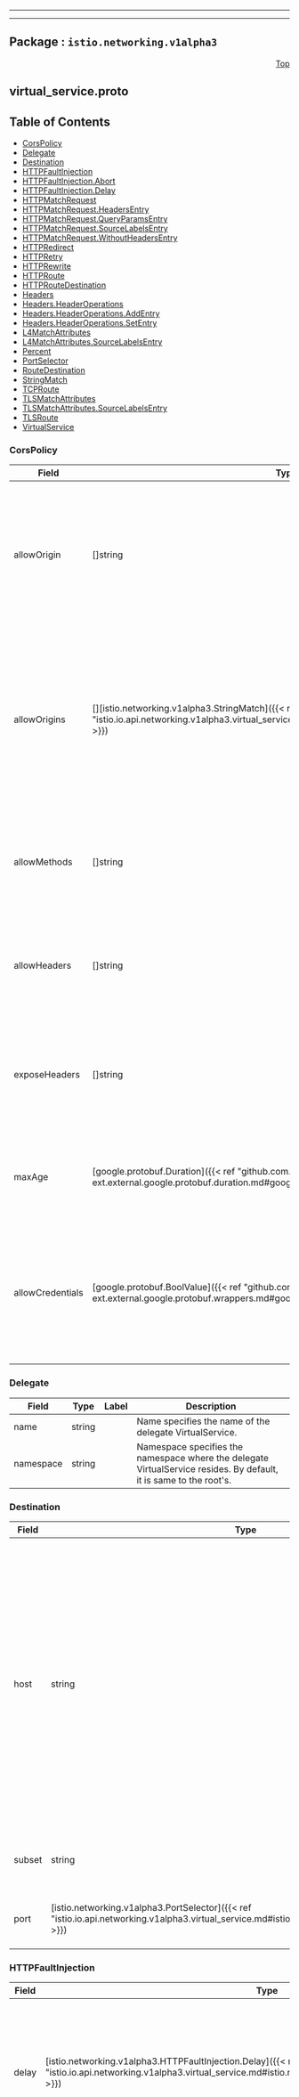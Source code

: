 
---

---

## Package : `istio.networking.v1alpha3`



<a name="top"></a>

<a name="API Reference for virtual_service.proto"></a>
<p align="right"><a href="#top">Top</a></p>

## virtual_service.proto


## Table of Contents
  - [CorsPolicy](#istio.networking.v1alpha3.CorsPolicy)
  - [Delegate](#istio.networking.v1alpha3.Delegate)
  - [Destination](#istio.networking.v1alpha3.Destination)
  - [HTTPFaultInjection](#istio.networking.v1alpha3.HTTPFaultInjection)
  - [HTTPFaultInjection.Abort](#istio.networking.v1alpha3.HTTPFaultInjection.Abort)
  - [HTTPFaultInjection.Delay](#istio.networking.v1alpha3.HTTPFaultInjection.Delay)
  - [HTTPMatchRequest](#istio.networking.v1alpha3.HTTPMatchRequest)
  - [HTTPMatchRequest.HeadersEntry](#istio.networking.v1alpha3.HTTPMatchRequest.HeadersEntry)
  - [HTTPMatchRequest.QueryParamsEntry](#istio.networking.v1alpha3.HTTPMatchRequest.QueryParamsEntry)
  - [HTTPMatchRequest.SourceLabelsEntry](#istio.networking.v1alpha3.HTTPMatchRequest.SourceLabelsEntry)
  - [HTTPMatchRequest.WithoutHeadersEntry](#istio.networking.v1alpha3.HTTPMatchRequest.WithoutHeadersEntry)
  - [HTTPRedirect](#istio.networking.v1alpha3.HTTPRedirect)
  - [HTTPRetry](#istio.networking.v1alpha3.HTTPRetry)
  - [HTTPRewrite](#istio.networking.v1alpha3.HTTPRewrite)
  - [HTTPRoute](#istio.networking.v1alpha3.HTTPRoute)
  - [HTTPRouteDestination](#istio.networking.v1alpha3.HTTPRouteDestination)
  - [Headers](#istio.networking.v1alpha3.Headers)
  - [Headers.HeaderOperations](#istio.networking.v1alpha3.Headers.HeaderOperations)
  - [Headers.HeaderOperations.AddEntry](#istio.networking.v1alpha3.Headers.HeaderOperations.AddEntry)
  - [Headers.HeaderOperations.SetEntry](#istio.networking.v1alpha3.Headers.HeaderOperations.SetEntry)
  - [L4MatchAttributes](#istio.networking.v1alpha3.L4MatchAttributes)
  - [L4MatchAttributes.SourceLabelsEntry](#istio.networking.v1alpha3.L4MatchAttributes.SourceLabelsEntry)
  - [Percent](#istio.networking.v1alpha3.Percent)
  - [PortSelector](#istio.networking.v1alpha3.PortSelector)
  - [RouteDestination](#istio.networking.v1alpha3.RouteDestination)
  - [StringMatch](#istio.networking.v1alpha3.StringMatch)
  - [TCPRoute](#istio.networking.v1alpha3.TCPRoute)
  - [TLSMatchAttributes](#istio.networking.v1alpha3.TLSMatchAttributes)
  - [TLSMatchAttributes.SourceLabelsEntry](#istio.networking.v1alpha3.TLSMatchAttributes.SourceLabelsEntry)
  - [TLSRoute](#istio.networking.v1alpha3.TLSRoute)
  - [VirtualService](#istio.networking.v1alpha3.VirtualService)







<a name="istio.networking.v1alpha3.CorsPolicy"></a>

### CorsPolicy



| Field | Type | Label | Description |
| ----- | ---- | ----- | ----------- |
| allowOrigin | []string | repeated | The list of origins that are allowed to perform CORS requests. The content will be serialized into the Access-Control-Allow-Origin header. Wildcard * will allow all origins. $hide_from_docs |
  | allowOrigins | [][istio.networking.v1alpha3.StringMatch]({{< ref "istio.io.api.networking.v1alpha3.virtual_service.md#istio.networking.v1alpha3.StringMatch" >}}) | repeated | String patterns that match allowed origins. An origin is allowed if any of the string matchers match. If a match is found, then the outgoing Access-Control-Allow-Origin would be set to the origin as provided by the client. |
  | allowMethods | []string | repeated | List of HTTP methods allowed to access the resource. The content will be serialized into the Access-Control-Allow-Methods header. |
  | allowHeaders | []string | repeated | List of HTTP headers that can be used when requesting the resource. Serialized to Access-Control-Allow-Headers header. |
  | exposeHeaders | []string | repeated | A list of HTTP headers that the browsers are allowed to access. Serialized into Access-Control-Expose-Headers header. |
  | maxAge | [google.protobuf.Duration]({{< ref "github.com.solo-io.protoc-gen-ext.external.google.protobuf.duration.md#google.protobuf.Duration" >}}) |  | Specifies how long the results of a preflight request can be cached. Translates to the `Access-Control-Max-Age` header. |
  | allowCredentials | [google.protobuf.BoolValue]({{< ref "github.com.solo-io.protoc-gen-ext.external.google.protobuf.wrappers.md#google.protobuf.BoolValue" >}}) |  | Indicates whether the caller is allowed to send the actual request (not the preflight) using credentials. Translates to `Access-Control-Allow-Credentials` header. |
  





<a name="istio.networking.v1alpha3.Delegate"></a>

### Delegate



| Field | Type | Label | Description |
| ----- | ---- | ----- | ----------- |
| name | string |  | Name specifies the name of the delegate VirtualService. |
  | namespace | string |  | Namespace specifies the namespace where the delegate VirtualService resides. By default, it is same to the root's. |
  





<a name="istio.networking.v1alpha3.Destination"></a>

### Destination



| Field | Type | Label | Description |
| ----- | ---- | ----- | ----------- |
| host | string |  | The name of a service from the service registry. Service names are looked up from the platform's service registry (e.g., Kubernetes services, Consul services, etc.) and from the hosts declared by [ServiceEntry](https://istio.io/docs/reference/config/networking/service-entry/#ServiceEntry). Traffic forwarded to destinations that are not found in either of the two, will be dropped.<br>*Note for Kubernetes users*: When short names are used (e.g. "reviews" instead of "reviews.default.svc.cluster.local"), Istio will interpret the short name based on the namespace of the rule, not the service. A rule in the "default" namespace containing a host "reviews will be interpreted as "reviews.default.svc.cluster.local", irrespective of the actual namespace associated with the reviews service. To avoid potential misconfiguration, it is recommended to always use fully qualified domain names over short names. |
  | subset | string |  | The name of a subset within the service. Applicable only to services within the mesh. The subset must be defined in a corresponding DestinationRule. |
  | port | [istio.networking.v1alpha3.PortSelector]({{< ref "istio.io.api.networking.v1alpha3.virtual_service.md#istio.networking.v1alpha3.PortSelector" >}}) |  | Specifies the port on the host that is being addressed. If a service exposes only a single port it is not required to explicitly select the port. |
  





<a name="istio.networking.v1alpha3.HTTPFaultInjection"></a>

### HTTPFaultInjection



| Field | Type | Label | Description |
| ----- | ---- | ----- | ----------- |
| delay | [istio.networking.v1alpha3.HTTPFaultInjection.Delay]({{< ref "istio.io.api.networking.v1alpha3.virtual_service.md#istio.networking.v1alpha3.HTTPFaultInjection.Delay" >}}) |  | Delay requests before forwarding, emulating various failures such as network issues, overloaded upstream service, etc. |
  | abort | [istio.networking.v1alpha3.HTTPFaultInjection.Abort]({{< ref "istio.io.api.networking.v1alpha3.virtual_service.md#istio.networking.v1alpha3.HTTPFaultInjection.Abort" >}}) |  | Abort Http request attempts and return error codes back to downstream service, giving the impression that the upstream service is faulty. |
  





<a name="istio.networking.v1alpha3.HTTPFaultInjection.Abort"></a>

### HTTPFaultInjection.Abort



| Field | Type | Label | Description |
| ----- | ---- | ----- | ----------- |
| httpStatus | int32 |  | HTTP status code to use to abort the Http request. |
  | grpcStatus | string |  | $hide_from_docs |
  | http2Error | string |  | $hide_from_docs |
  | percentage | [istio.networking.v1alpha3.Percent]({{< ref "istio.io.api.networking.v1alpha3.virtual_service.md#istio.networking.v1alpha3.Percent" >}}) |  | Percentage of requests to be aborted with the error code provided. |
  





<a name="istio.networking.v1alpha3.HTTPFaultInjection.Delay"></a>

### HTTPFaultInjection.Delay



| Field | Type | Label | Description |
| ----- | ---- | ----- | ----------- |
| percent | int32 |  | Percentage of requests on which the delay will be injected (0-100). Use of integer `percent` value is deprecated. Use the double `percentage` field instead. |
  | fixedDelay | [google.protobuf.Duration]({{< ref "github.com.solo-io.protoc-gen-ext.external.google.protobuf.duration.md#google.protobuf.Duration" >}}) |  | Add a fixed delay before forwarding the request. Format: 1h/1m/1s/1ms. MUST be >=1ms. |
  | exponentialDelay | [google.protobuf.Duration]({{< ref "github.com.solo-io.protoc-gen-ext.external.google.protobuf.duration.md#google.protobuf.Duration" >}}) |  | $hide_from_docs |
  | percentage | [istio.networking.v1alpha3.Percent]({{< ref "istio.io.api.networking.v1alpha3.virtual_service.md#istio.networking.v1alpha3.Percent" >}}) |  | Percentage of requests on which the delay will be injected. |
  





<a name="istio.networking.v1alpha3.HTTPMatchRequest"></a>

### HTTPMatchRequest



| Field | Type | Label | Description |
| ----- | ---- | ----- | ----------- |
| name | string |  | The name assigned to a match. The match's name will be concatenated with the parent route's name and will be logged in the access logs for requests matching this route. |
  | uri | [istio.networking.v1alpha3.StringMatch]({{< ref "istio.io.api.networking.v1alpha3.virtual_service.md#istio.networking.v1alpha3.StringMatch" >}}) |  | URI to match values are case-sensitive and formatted as follows:<br>- `exact: "value"` for exact string match<br>- `prefix: "value"` for prefix-based match<br>- `regex: "value"` for ECMAscript style regex-based match<br>**Note:** Case-insensitive matching could be enabled via the `ignore_uri_case` flag. |
  | scheme | [istio.networking.v1alpha3.StringMatch]({{< ref "istio.io.api.networking.v1alpha3.virtual_service.md#istio.networking.v1alpha3.StringMatch" >}}) |  | URI Scheme values are case-sensitive and formatted as follows:<br>- `exact: "value"` for exact string match<br>- `prefix: "value"` for prefix-based match<br>- `regex: "value"` for ECMAscript style regex-based match |
  | method | [istio.networking.v1alpha3.StringMatch]({{< ref "istio.io.api.networking.v1alpha3.virtual_service.md#istio.networking.v1alpha3.StringMatch" >}}) |  | HTTP Method values are case-sensitive and formatted as follows:<br>- `exact: "value"` for exact string match<br>- `prefix: "value"` for prefix-based match<br>- `regex: "value"` for ECMAscript style regex-based match |
  | authority | [istio.networking.v1alpha3.StringMatch]({{< ref "istio.io.api.networking.v1alpha3.virtual_service.md#istio.networking.v1alpha3.StringMatch" >}}) |  | HTTP Authority values are case-sensitive and formatted as follows:<br>- `exact: "value"` for exact string match<br>- `prefix: "value"` for prefix-based match<br>- `regex: "value"` for ECMAscript style regex-based match |
  | headers | [][istio.networking.v1alpha3.HTTPMatchRequest.HeadersEntry]({{< ref "istio.io.api.networking.v1alpha3.virtual_service.md#istio.networking.v1alpha3.HTTPMatchRequest.HeadersEntry" >}}) | repeated | The header keys must be lowercase and use hyphen as the separator, e.g. _x-request-id_.<br>Header values are case-sensitive and formatted as follows:<br>- `exact: "value"` for exact string match<br>- `prefix: "value"` for prefix-based match<br>- `regex: "value"` for ECMAscript style regex-based match<br>If the value is empty and only the name of header is specfied, presence of the header is checked. **Note:** The keys `uri`, `scheme`, `method`, and `authority` will be ignored. |
  | port | uint32 |  | Specifies the ports on the host that is being addressed. Many services only expose a single port or label ports with the protocols they support, in these cases it is not required to explicitly select the port. |
  | sourceLabels | [][istio.networking.v1alpha3.HTTPMatchRequest.SourceLabelsEntry]({{< ref "istio.io.api.networking.v1alpha3.virtual_service.md#istio.networking.v1alpha3.HTTPMatchRequest.SourceLabelsEntry" >}}) | repeated | One or more labels that constrain the applicability of a rule to workloads with the given labels. If the VirtualService has a list of gateways specified in the top-level `gateways` field, it must include the reserved gateway `mesh` for this field to be applicable. |
  | gateways | []string | repeated | Names of gateways where the rule should be applied. Gateway names in the top-level `gateways` field of the VirtualService (if any) are overridden. The gateway match is independent of sourceLabels. |
  | queryParams | [][istio.networking.v1alpha3.HTTPMatchRequest.QueryParamsEntry]({{< ref "istio.io.api.networking.v1alpha3.virtual_service.md#istio.networking.v1alpha3.HTTPMatchRequest.QueryParamsEntry" >}}) | repeated | Query parameters for matching.<br>Ex: - For a query parameter like "?key=true", the map key would be "key" and   the string match could be defined as `exact: "true"`. - For a query parameter like "?key", the map key would be "key" and the   string match could be defined as `exact: ""`. - For a query parameter like "?key=123", the map key would be "key" and the   string match could be defined as `regex: "\d+$"`. Note that this   configuration will only match values like "123" but not "a123" or "123a".<br>**Note:** `prefix` matching is currently not supported. |
  | ignoreUriCase | bool |  | Flag to specify whether the URI matching should be case-insensitive.<br>**Note:** The case will be ignored only in the case of `exact` and `prefix` URI matches. |
  | withoutHeaders | [][istio.networking.v1alpha3.HTTPMatchRequest.WithoutHeadersEntry]({{< ref "istio.io.api.networking.v1alpha3.virtual_service.md#istio.networking.v1alpha3.HTTPMatchRequest.WithoutHeadersEntry" >}}) | repeated | withoutHeader has the same syntax with the header, but has opposite meaning. If a header is matched with a matching rule among withoutHeader, the traffic becomes not matched one. |
  | sourceNamespace | string |  | Source namespace constraining the applicability of a rule to workloads in that namespace. If the VirtualService has a list of gateways specified in the top-level `gateways` field, it must include the reserved gateway `mesh` for this field to be applicable. |
  





<a name="istio.networking.v1alpha3.HTTPMatchRequest.HeadersEntry"></a>

### HTTPMatchRequest.HeadersEntry



| Field | Type | Label | Description |
| ----- | ---- | ----- | ----------- |
| key | string |  |  |
  | value | [istio.networking.v1alpha3.StringMatch]({{< ref "istio.io.api.networking.v1alpha3.virtual_service.md#istio.networking.v1alpha3.StringMatch" >}}) |  |  |
  





<a name="istio.networking.v1alpha3.HTTPMatchRequest.QueryParamsEntry"></a>

### HTTPMatchRequest.QueryParamsEntry



| Field | Type | Label | Description |
| ----- | ---- | ----- | ----------- |
| key | string |  |  |
  | value | [istio.networking.v1alpha3.StringMatch]({{< ref "istio.io.api.networking.v1alpha3.virtual_service.md#istio.networking.v1alpha3.StringMatch" >}}) |  |  |
  





<a name="istio.networking.v1alpha3.HTTPMatchRequest.SourceLabelsEntry"></a>

### HTTPMatchRequest.SourceLabelsEntry



| Field | Type | Label | Description |
| ----- | ---- | ----- | ----------- |
| key | string |  |  |
  | value | string |  |  |
  





<a name="istio.networking.v1alpha3.HTTPMatchRequest.WithoutHeadersEntry"></a>

### HTTPMatchRequest.WithoutHeadersEntry



| Field | Type | Label | Description |
| ----- | ---- | ----- | ----------- |
| key | string |  |  |
  | value | [istio.networking.v1alpha3.StringMatch]({{< ref "istio.io.api.networking.v1alpha3.virtual_service.md#istio.networking.v1alpha3.StringMatch" >}}) |  |  |
  





<a name="istio.networking.v1alpha3.HTTPRedirect"></a>

### HTTPRedirect



| Field | Type | Label | Description |
| ----- | ---- | ----- | ----------- |
| uri | string |  | On a redirect, overwrite the Path portion of the URL with this value. Note that the entire path will be replaced, irrespective of the request URI being matched as an exact path or prefix. |
  | authority | string |  | On a redirect, overwrite the Authority/Host portion of the URL with this value. |
  | redirectCode | uint32 |  | On a redirect, Specifies the HTTP status code to use in the redirect response. The default response code is MOVED_PERMANENTLY (301). |
  





<a name="istio.networking.v1alpha3.HTTPRetry"></a>

### HTTPRetry



| Field | Type | Label | Description |
| ----- | ---- | ----- | ----------- |
| attempts | int32 |  | Number of retries for a given request. The interval between retries will be determined automatically (25ms+). Actual number of retries attempted depends on the request `timeout` of the [HTTP route](https://istio.io/docs/reference/config/networking/virtual-service/#HTTPRoute). |
  | perTryTimeout | [google.protobuf.Duration]({{< ref "github.com.solo-io.protoc-gen-ext.external.google.protobuf.duration.md#google.protobuf.Duration" >}}) |  | Timeout per retry attempt for a given request. format: 1h/1m/1s/1ms. MUST BE >=1ms. |
  | retryOn | string |  | Specifies the conditions under which retry takes place. One or more policies can be specified using a ‘,’ delimited list. See the [retry policies](https://www.envoyproxy.io/docs/envoy/latest/configuration/http/http_filters/router_filter#x-envoy-retry-on) and [gRPC retry policies](https://www.envoyproxy.io/docs/envoy/latest/configuration/http/http_filters/router_filter#x-envoy-retry-grpc-on) for more details. |
  | retryRemoteLocalities | [google.protobuf.BoolValue]({{< ref "github.com.solo-io.protoc-gen-ext.external.google.protobuf.wrappers.md#google.protobuf.BoolValue" >}}) |  | Flag to specify whether the retries should retry to other localities. See the [retry plugin configuration](https://www.envoyproxy.io/docs/envoy/latest/intro/arch_overview/http/http_connection_management#retry-plugin-configuration) for more details. |
  





<a name="istio.networking.v1alpha3.HTTPRewrite"></a>

### HTTPRewrite



| Field | Type | Label | Description |
| ----- | ---- | ----- | ----------- |
| uri | string |  | rewrite the path (or the prefix) portion of the URI with this value. If the original URI was matched based on prefix, the value provided in this field will replace the corresponding matched prefix. |
  | authority | string |  | rewrite the Authority/Host header with this value. |
  





<a name="istio.networking.v1alpha3.HTTPRoute"></a>

### HTTPRoute



| Field | Type | Label | Description |
| ----- | ---- | ----- | ----------- |
| name | string |  | The name assigned to the route for debugging purposes. The route's name will be concatenated with the match's name and will be logged in the access logs for requests matching this route/match. |
  | match | [][istio.networking.v1alpha3.HTTPMatchRequest]({{< ref "istio.io.api.networking.v1alpha3.virtual_service.md#istio.networking.v1alpha3.HTTPMatchRequest" >}}) | repeated | Match conditions to be satisfied for the rule to be activated. All conditions inside a single match block have AND semantics, while the list of match blocks have OR semantics. The rule is matched if any one of the match blocks succeed. |
  | route | [][istio.networking.v1alpha3.HTTPRouteDestination]({{< ref "istio.io.api.networking.v1alpha3.virtual_service.md#istio.networking.v1alpha3.HTTPRouteDestination" >}}) | repeated | A HTTP rule can either redirect or forward (default) traffic. The forwarding target can be one of several versions of a service (see glossary in beginning of document). Weights associated with the service version determine the proportion of traffic it receives. |
  | redirect | [istio.networking.v1alpha3.HTTPRedirect]({{< ref "istio.io.api.networking.v1alpha3.virtual_service.md#istio.networking.v1alpha3.HTTPRedirect" >}}) |  | A HTTP rule can either redirect or forward (default) traffic. If traffic passthrough option is specified in the rule, route/redirect will be ignored. The redirect primitive can be used to send a HTTP 301 redirect to a different URI or Authority. |
  | delegate | [istio.networking.v1alpha3.Delegate]({{< ref "istio.io.api.networking.v1alpha3.virtual_service.md#istio.networking.v1alpha3.Delegate" >}}) |  | Delegate is used to specify the particular VirtualService which can be used to define delegate HTTPRoute. It can be set only when `Route` and `Redirect` are empty, and the route rules of the delegate VirtualService will be merged with that in the current one. **NOTE**:    1. Only one level delegation is supported.    2. The delegate's HTTPMatchRequest must be a strict subset of the root's,       otherwise there is a conflict and the HTTPRoute will not take effect. |
  | rewrite | [istio.networking.v1alpha3.HTTPRewrite]({{< ref "istio.io.api.networking.v1alpha3.virtual_service.md#istio.networking.v1alpha3.HTTPRewrite" >}}) |  | Rewrite HTTP URIs and Authority headers. Rewrite cannot be used with Redirect primitive. Rewrite will be performed before forwarding. |
  | timeout | [google.protobuf.Duration]({{< ref "github.com.solo-io.protoc-gen-ext.external.google.protobuf.duration.md#google.protobuf.Duration" >}}) |  | Timeout for HTTP requests. |
  | retries | [istio.networking.v1alpha3.HTTPRetry]({{< ref "istio.io.api.networking.v1alpha3.virtual_service.md#istio.networking.v1alpha3.HTTPRetry" >}}) |  | Retry policy for HTTP requests. |
  | fault | [istio.networking.v1alpha3.HTTPFaultInjection]({{< ref "istio.io.api.networking.v1alpha3.virtual_service.md#istio.networking.v1alpha3.HTTPFaultInjection" >}}) |  | Fault injection policy to apply on HTTP traffic at the client side. Note that timeouts or retries will not be enabled when faults are enabled on the client side. |
  | mirror | [istio.networking.v1alpha3.Destination]({{< ref "istio.io.api.networking.v1alpha3.virtual_service.md#istio.networking.v1alpha3.Destination" >}}) |  | Mirror HTTP traffic to a another destination in addition to forwarding the requests to the intended destination. Mirrored traffic is on a best effort basis where the sidecar/gateway will not wait for the mirrored cluster to respond before returning the response from the original destination.  Statistics will be generated for the mirrored destination. |
  | mirrorPercent | [google.protobuf.UInt32Value]({{< ref "github.com.solo-io.protoc-gen-ext.external.google.protobuf.wrappers.md#google.protobuf.UInt32Value" >}}) |  | Percentage of the traffic to be mirrored by the `mirror` field. Use of integer `mirror_percent` value is deprecated. Use the double `mirror_percentage` field instead |
  | mirrorPercentage | [istio.networking.v1alpha3.Percent]({{< ref "istio.io.api.networking.v1alpha3.virtual_service.md#istio.networking.v1alpha3.Percent" >}}) |  | Percentage of the traffic to be mirrored by the `mirror` field. If this field is absent, all the traffic (100%) will be mirrored. Max value is 100. |
  | corsPolicy | [istio.networking.v1alpha3.CorsPolicy]({{< ref "istio.io.api.networking.v1alpha3.virtual_service.md#istio.networking.v1alpha3.CorsPolicy" >}}) |  | Cross-Origin Resource Sharing policy (CORS). Refer to [CORS](https://developer.mozilla.org/en-US/docs/Web/HTTP/CORS) for further details about cross origin resource sharing. |
  | headers | [istio.networking.v1alpha3.Headers]({{< ref "istio.io.api.networking.v1alpha3.virtual_service.md#istio.networking.v1alpha3.Headers" >}}) |  | Header manipulation rules |
  





<a name="istio.networking.v1alpha3.HTTPRouteDestination"></a>

### HTTPRouteDestination



| Field | Type | Label | Description |
| ----- | ---- | ----- | ----------- |
| destination | [istio.networking.v1alpha3.Destination]({{< ref "istio.io.api.networking.v1alpha3.virtual_service.md#istio.networking.v1alpha3.Destination" >}}) |  | Destination uniquely identifies the instances of a service to which the request/connection should be forwarded to. |
  | weight | int32 |  | The proportion of traffic to be forwarded to the service version. (0-100). Sum of weights across destinations SHOULD BE == 100. If there is only one destination in a rule, the weight value is assumed to be 100. |
  | headers | [istio.networking.v1alpha3.Headers]({{< ref "istio.io.api.networking.v1alpha3.virtual_service.md#istio.networking.v1alpha3.Headers" >}}) |  | Header manipulation rules |
  





<a name="istio.networking.v1alpha3.Headers"></a>

### Headers



| Field | Type | Label | Description |
| ----- | ---- | ----- | ----------- |
| request | [istio.networking.v1alpha3.Headers.HeaderOperations]({{< ref "istio.io.api.networking.v1alpha3.virtual_service.md#istio.networking.v1alpha3.Headers.HeaderOperations" >}}) |  | Header manipulation rules to apply before forwarding a request to the destination service |
  | response | [istio.networking.v1alpha3.Headers.HeaderOperations]({{< ref "istio.io.api.networking.v1alpha3.virtual_service.md#istio.networking.v1alpha3.Headers.HeaderOperations" >}}) |  | Header manipulation rules to apply before returning a response to the caller |
  





<a name="istio.networking.v1alpha3.Headers.HeaderOperations"></a>

### Headers.HeaderOperations



| Field | Type | Label | Description |
| ----- | ---- | ----- | ----------- |
| set | [][istio.networking.v1alpha3.Headers.HeaderOperations.SetEntry]({{< ref "istio.io.api.networking.v1alpha3.virtual_service.md#istio.networking.v1alpha3.Headers.HeaderOperations.SetEntry" >}}) | repeated | Overwrite the headers specified by key with the given values |
  | add | [][istio.networking.v1alpha3.Headers.HeaderOperations.AddEntry]({{< ref "istio.io.api.networking.v1alpha3.virtual_service.md#istio.networking.v1alpha3.Headers.HeaderOperations.AddEntry" >}}) | repeated | Append the given values to the headers specified by keys (will create a comma-separated list of values) |
  | remove | []string | repeated | Remove a the specified headers |
  





<a name="istio.networking.v1alpha3.Headers.HeaderOperations.AddEntry"></a>

### Headers.HeaderOperations.AddEntry



| Field | Type | Label | Description |
| ----- | ---- | ----- | ----------- |
| key | string |  |  |
  | value | string |  |  |
  





<a name="istio.networking.v1alpha3.Headers.HeaderOperations.SetEntry"></a>

### Headers.HeaderOperations.SetEntry



| Field | Type | Label | Description |
| ----- | ---- | ----- | ----------- |
| key | string |  |  |
  | value | string |  |  |
  





<a name="istio.networking.v1alpha3.L4MatchAttributes"></a>

### L4MatchAttributes



| Field | Type | Label | Description |
| ----- | ---- | ----- | ----------- |
| destinationSubnets | []string | repeated | IPv4 or IPv6 ip addresses of destination with optional subnet.  E.g., a.b.c.d/xx form or just a.b.c.d. |
  | port | uint32 |  | Specifies the port on the host that is being addressed. Many services only expose a single port or label ports with the protocols they support, in these cases it is not required to explicitly select the port. |
  | sourceSubnet | string |  | IPv4 or IPv6 ip address of source with optional subnet. E.g., a.b.c.d/xx form or just a.b.c.d $hide_from_docs |
  | sourceLabels | [][istio.networking.v1alpha3.L4MatchAttributes.SourceLabelsEntry]({{< ref "istio.io.api.networking.v1alpha3.virtual_service.md#istio.networking.v1alpha3.L4MatchAttributes.SourceLabelsEntry" >}}) | repeated | One or more labels that constrain the applicability of a rule to workloads with the given labels. If the VirtualService has a list of gateways specified in the top-level `gateways` field, it should include the reserved gateway `mesh` in order for this field to be applicable. |
  | gateways | []string | repeated | Names of gateways where the rule should be applied. Gateway names in the top-level `gateways` field of the VirtualService (if any) are overridden. The gateway match is independent of sourceLabels. |
  | sourceNamespace | string |  | Source namespace constraining the applicability of a rule to workloads in that namespace. If the VirtualService has a list of gateways specified in the top-level `gateways` field, it must include the reserved gateway `mesh` for this field to be applicable. |
  





<a name="istio.networking.v1alpha3.L4MatchAttributes.SourceLabelsEntry"></a>

### L4MatchAttributes.SourceLabelsEntry



| Field | Type | Label | Description |
| ----- | ---- | ----- | ----------- |
| key | string |  |  |
  | value | string |  |  |
  





<a name="istio.networking.v1alpha3.Percent"></a>

### Percent



| Field | Type | Label | Description |
| ----- | ---- | ----- | ----------- |
| value | double |  |  |
  





<a name="istio.networking.v1alpha3.PortSelector"></a>

### PortSelector



| Field | Type | Label | Description |
| ----- | ---- | ----- | ----------- |
| number | uint32 |  | Valid port number |
  





<a name="istio.networking.v1alpha3.RouteDestination"></a>

### RouteDestination



| Field | Type | Label | Description |
| ----- | ---- | ----- | ----------- |
| destination | [istio.networking.v1alpha3.Destination]({{< ref "istio.io.api.networking.v1alpha3.virtual_service.md#istio.networking.v1alpha3.Destination" >}}) |  | Destination uniquely identifies the instances of a service to which the request/connection should be forwarded to. |
  | weight | int32 |  | The proportion of traffic to be forwarded to the service version. If there is only one destination in a rule, all traffic will be routed to it irrespective of the weight. |
  





<a name="istio.networking.v1alpha3.StringMatch"></a>

### StringMatch



| Field | Type | Label | Description |
| ----- | ---- | ----- | ----------- |
| exact | string |  | exact string match |
  | prefix | string |  | prefix-based match |
  | regex | string |  | RE2 style regex-based match (https://github.com/google/re2/wiki/Syntax). |
  





<a name="istio.networking.v1alpha3.TCPRoute"></a>

### TCPRoute



| Field | Type | Label | Description |
| ----- | ---- | ----- | ----------- |
| match | [][istio.networking.v1alpha3.L4MatchAttributes]({{< ref "istio.io.api.networking.v1alpha3.virtual_service.md#istio.networking.v1alpha3.L4MatchAttributes" >}}) | repeated | Match conditions to be satisfied for the rule to be activated. All conditions inside a single match block have AND semantics, while the list of match blocks have OR semantics. The rule is matched if any one of the match blocks succeed. |
  | route | [][istio.networking.v1alpha3.RouteDestination]({{< ref "istio.io.api.networking.v1alpha3.virtual_service.md#istio.networking.v1alpha3.RouteDestination" >}}) | repeated | The destination to which the connection should be forwarded to. |
  





<a name="istio.networking.v1alpha3.TLSMatchAttributes"></a>

### TLSMatchAttributes



| Field | Type | Label | Description |
| ----- | ---- | ----- | ----------- |
| sniHosts | []string | repeated | SNI (server name indicator) to match on. Wildcard prefixes can be used in the SNI value, e.g., *.com will match foo.example.com as well as example.com. An SNI value must be a subset (i.e., fall within the domain) of the corresponding virtual serivce's hosts. |
  | destinationSubnets | []string | repeated | IPv4 or IPv6 ip addresses of destination with optional subnet.  E.g., a.b.c.d/xx form or just a.b.c.d. |
  | port | uint32 |  | Specifies the port on the host that is being addressed. Many services only expose a single port or label ports with the protocols they support, in these cases it is not required to explicitly select the port. |
  | sourceLabels | [][istio.networking.v1alpha3.TLSMatchAttributes.SourceLabelsEntry]({{< ref "istio.io.api.networking.v1alpha3.virtual_service.md#istio.networking.v1alpha3.TLSMatchAttributes.SourceLabelsEntry" >}}) | repeated | One or more labels that constrain the applicability of a rule to workloads with the given labels. If the VirtualService has a list of gateways specified in the top-level `gateways` field, it should include the reserved gateway `mesh` in order for this field to be applicable. |
  | gateways | []string | repeated | Names of gateways where the rule should be applied. Gateway names in the top-level `gateways` field of the VirtualService (if any) are overridden. The gateway match is independent of sourceLabels. |
  | sourceNamespace | string |  | Source namespace constraining the applicability of a rule to workloads in that namespace. If the VirtualService has a list of gateways specified in the top-level `gateways` field, it must include the reserved gateway `mesh` for this field to be applicable. |
  





<a name="istio.networking.v1alpha3.TLSMatchAttributes.SourceLabelsEntry"></a>

### TLSMatchAttributes.SourceLabelsEntry



| Field | Type | Label | Description |
| ----- | ---- | ----- | ----------- |
| key | string |  |  |
  | value | string |  |  |
  





<a name="istio.networking.v1alpha3.TLSRoute"></a>

### TLSRoute



| Field | Type | Label | Description |
| ----- | ---- | ----- | ----------- |
| match | [][istio.networking.v1alpha3.TLSMatchAttributes]({{< ref "istio.io.api.networking.v1alpha3.virtual_service.md#istio.networking.v1alpha3.TLSMatchAttributes" >}}) | repeated | Match conditions to be satisfied for the rule to be activated. All conditions inside a single match block have AND semantics, while the list of match blocks have OR semantics. The rule is matched if any one of the match blocks succeed. |
  | route | [][istio.networking.v1alpha3.RouteDestination]({{< ref "istio.io.api.networking.v1alpha3.virtual_service.md#istio.networking.v1alpha3.RouteDestination" >}}) | repeated | The destination to which the connection should be forwarded to. |
  





<a name="istio.networking.v1alpha3.VirtualService"></a>

### VirtualService



| Field | Type | Label | Description |
| ----- | ---- | ----- | ----------- |
| hosts | []string | repeated | The destination hosts to which traffic is being sent. Could be a DNS name with wildcard prefix or an IP address.  Depending on the platform, short-names can also be used instead of a FQDN (i.e. has no dots in the name). In such a scenario, the FQDN of the host would be derived based on the underlying platform.<br>A single VirtualService can be used to describe all the traffic properties of the corresponding hosts, including those for multiple HTTP and TCP ports. Alternatively, the traffic properties of a host can be defined using more than one VirtualService, with certain caveats. Refer to the [Operations Guide](https://istio.io/docs/ops/best-practices/traffic-management/#split-virtual-services) for details.<br>*Note for Kubernetes users*: When short names are used (e.g. "reviews" instead of "reviews.default.svc.cluster.local"), Istio will interpret the short name based on the namespace of the rule, not the service. A rule in the "default" namespace containing a host "reviews" will be interpreted as "reviews.default.svc.cluster.local", irrespective of the actual namespace associated with the reviews service. _To avoid potential misconfigurations, it is recommended to always use fully qualified domain names over short names._<br>The hosts field applies to both HTTP and TCP services. Service inside the mesh, i.e., those found in the service registry, must always be referred to using their alphanumeric names. IP addresses are allowed only for services defined via the Gateway.<br>*Note*: It must be empty for a delegate VirtualService. |
  | gateways | []string | repeated | The names of gateways and sidecars that should apply these routes. Gateways in other namespaces may be referred to by `<gateway namespace>/<gateway name>`; specifying a gateway with no namespace qualifier is the same as specifying the VirtualService's namespace. A single VirtualService is used for sidecars inside the mesh as well as for one or more gateways. The selection condition imposed by this field can be overridden using the source field in the match conditions of protocol-specific routes. The reserved word `mesh` is used to imply all the sidecars in the mesh. When this field is omitted, the default gateway (`mesh`) will be used, which would apply the rule to all sidecars in the mesh. If a list of gateway names is provided, the rules will apply only to the gateways. To apply the rules to both gateways and sidecars, specify `mesh` as one of the gateway names. |
  | http | [][istio.networking.v1alpha3.HTTPRoute]({{< ref "istio.io.api.networking.v1alpha3.virtual_service.md#istio.networking.v1alpha3.HTTPRoute" >}}) | repeated | An ordered list of route rules for HTTP traffic. HTTP routes will be applied to platform service ports named 'http-*'/'http2-*'/'grpc-*', gateway ports with protocol HTTP/HTTP2/GRPC/ TLS-terminated-HTTPS and service entry ports using HTTP/HTTP2/GRPC protocols.  The first rule matching an incoming request is used. |
  | tls | [][istio.networking.v1alpha3.TLSRoute]({{< ref "istio.io.api.networking.v1alpha3.virtual_service.md#istio.networking.v1alpha3.TLSRoute" >}}) | repeated | An ordered list of route rule for non-terminated TLS & HTTPS traffic. Routing is typically performed using the SNI value presented by the ClientHello message. TLS routes will be applied to platform service ports named 'https-*', 'tls-*', unterminated gateway ports using HTTPS/TLS protocols (i.e. with "passthrough" TLS mode) and service entry ports using HTTPS/TLS protocols.  The first rule matching an incoming request is used.  NOTE: Traffic 'https-*' or 'tls-*' ports without associated virtual service will be treated as opaque TCP traffic. |
  | tcp | [][istio.networking.v1alpha3.TCPRoute]({{< ref "istio.io.api.networking.v1alpha3.virtual_service.md#istio.networking.v1alpha3.TCPRoute" >}}) | repeated | An ordered list of route rules for opaque TCP traffic. TCP routes will be applied to any port that is not a HTTP or TLS port. The first rule matching an incoming request is used. |
  | exportTo | []string | repeated | A list of namespaces to which this virtual service is exported. Exporting a virtual service allows it to be used by sidecars and gateways defined in other namespaces. This feature provides a mechanism for service owners and mesh administrators to control the visibility of virtual services across namespace boundaries.<br>If no namespaces are specified then the virtual service is exported to all namespaces by default.<br>The value "." is reserved and defines an export to the same namespace that the virtual service is declared in. Similarly the value "*" is reserved and defines an export to all namespaces.<br>NOTE: in the current release, the `exportTo` value is restricted to "." or "*" (i.e., the current namespace or all namespaces). |
  




 <!-- end messages -->

 <!-- end enums -->

 <!-- end HasExtensions -->

 <!-- end services -->

